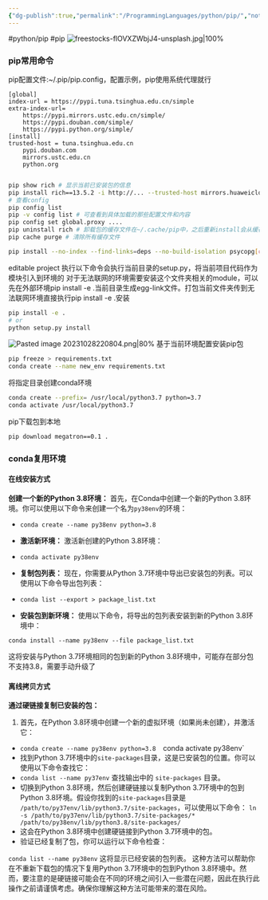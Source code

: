 ```yaml
---
{"dg-publish":true,"permalink":"/ProgrammingLanguages/python/pip/","noteIcon":"3"}
---
```


#python/pip #pip
![freestocks-flOVXZWbjJ4-unsplash.jpg|100%](/img/user/banner/freestocks-flOVXZWbjJ4-unsplash.jpg)
### pip常用命令
pip配置文件:~/.pip/pip.config，配置示例，pip使用系统代理就行

```
[global]
index-url = https://pypi.tuna.tsinghua.edu.cn/simple
extra-index-url=
    https://pypi.mirrors.ustc.edu.cn/simple/
    https://pypi.douban.com/simple/
    https://pypi.python.org/simple/
[install]
trusted-host = tuna.tsinghua.edu.cn
    pypi.douban.com
    mirrors.ustc.edu.cn
    python.org


```



```bash
pip show rich # 显示当前已安装包的信息
pip install rich==13.5.2 -i http://... --trusted-host mirrors.huaweicloud.com
# 查看config
pip config list
pip -v config list # 可查看到具体加载的那些配置文件和内容
pip config set global.proxy ....
pip uninstall rich # 卸载包的缓存文件在~/.cache/pip中，之后重新install会从缓存中获取
pip cache purge # 清除所有缓存文件

pip install --no-index --find-links=deps --no-build-isolation psycopg[c]
```

editable project
执行以下命令会执行当前目录的setup.py，将当前项目代码作为模块引入到环境的
对于无法联网的环境需要安装这个文件夹相关的module，可以先在外部环境pip install -e .当前目录生成egg-link文件。打包当前文件夹传到无法联网环境直接执行pip install -e .安装


```bash
pip install -e .
# or
python setup.py install

```

![Pasted image 20231028220804.png|80%](/img/user/pics/Pasted%20image%2020231028220804.png)
基于当前环境配置安装pip包

```bash
pip freeze > requirements.txt
conda create --name new_env requirements.txt

```

将指定目录创建conda环境

```bash
conda create --prefix= /usr/local/python3.7 python=3.7
conda activate /usr/local/python3.7

```

pip下载包到本地

```bash
pip download megatron==0.1 .

```

### conda复用环境
#### 在线安装方式
**创建一个新的Python 3.8环境：** 首先，在Conda中创建一个新的Python 3.8环境。你可以使用以下命令来创建一个名为`py38env`的环境：

- `conda create --name py38env python=3.8`
    
- **激活新环境：** 激活新创建的Python 3.8环境：
    
- `conda activate py38env`
- **复制包列表：** 现在，你需要从Python 3.7环境中导出已安装包的列表。可以使用以下命令导出包列表：
- `conda list --export > package_list.txt`

- **安装包到新环境：** 使用以下命令，将导出的包列表安装到新的Python 3.8环境中：   

`conda install --name py38env --file package_list.txt`

这将安装与Python 3.7环境相同的包到新的Python 3.8环境中，可能存在部分包不支持3.8，需要手动升级了
#### 离线拷贝方式
**通过硬链接复制已安装的包：**

1. 首先，在Python 3.8环境中创建一个新的虚拟环境（如果尚未创建），并激活它：
- `conda create --name py38env python=3.8 
   `conda activate py38env` 
- 找到Python 3.7环境中的`site-packages`目录，这是已安装包的位置。你可以使用以下命令查找它：
- `conda list --name py37env`
    查找输出中的 `site-packages` 目录。
- 切换到Python 3.8环境，然后创建硬链接以复制Python 3.7环境中的包到Python 3.8环境。假设你找到的`site-packages`目录是 `/path/to/py37env/lib/python3.7/site-packages`，可以使用以下命令：
	`ln -s /path/to/py37env/lib/python3.7/site-packages/* /path/to/py38env/lib/python3.8/site-packages/` 
- 这会在Python 3.8环境中创建硬链接到Python 3.7环境中的包。 
- 验证已经复制了包，你可以运行以下命令检查：

 `conda list --name py38env` 
这将显示已经安装的包列表。
这种方法可以帮助你在不重新下载包的情况下复用Python 3.7环境中的包到Python 3.8环境中。然而，要注意的是硬链接可能会在不同的环境之间引入一些潜在问题，因此在执行此操作之前请谨慎考虑。确保你理解这种方法可能带来的潜在风险。